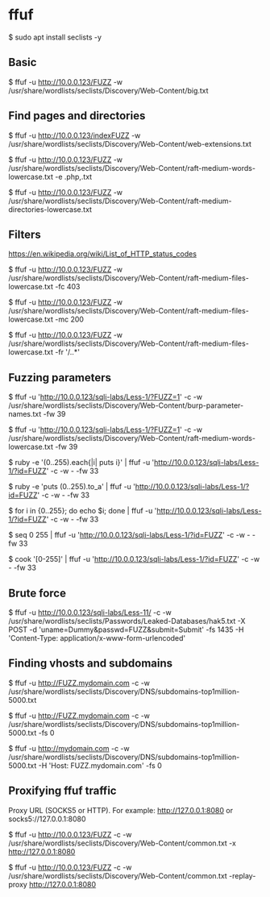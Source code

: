 # ffuf 

$ sudo apt install seclists -y

## Basic

$ ffuf -u http://10.0.0.123/FUZZ -w /usr/share/wordlists/seclists/Discovery/Web-Content/big.txt

## Find pages and directories

$ ffuf -u http://10.0.0.123/indexFUZZ -w /usr/share/wordlists/seclists/Discovery/Web-Content/web-extensions.txt

$ ffuf -u http://10.0.0.123/FUZZ -w /usr/share/wordlists/seclists/Discovery/Web-Content/raft-medium-words-lowercase.txt -e .php,.txt

$ ffuf -u http://10.0.0.123/FUZZ -w /usr/share/wordlists/seclists/Discovery/Web-Content/raft-medium-directories-lowercase.txt

## Filters

https://en.wikipedia.org/wiki/List_of_HTTP_status_codes

$ ffuf -u http://10.0.0.123/FUZZ -w /usr/share/wordlists/seclists/Discovery/Web-Content/raft-medium-files-lowercase.txt -fc 403

$ ffuf -u http://10.0.0.123/FUZZ -w /usr/share/wordlists/seclists/Discovery/Web-Content/raft-medium-files-lowercase.txt -mc 200

$ ffuf -u http://10.0.0.123/FUZZ -w /usr/share/wordlists/seclists/Discovery/Web-Content/raft-medium-files-lowercase.txt -fr '/\..*'

## Fuzzing parameters

$ ffuf -u 'http://10.0.0.123/sqli-labs/Less-1/?FUZZ=1' -c -w /usr/share/wordlists/seclists/Discovery/Web-Content/burp-parameter-names.txt -fw 39

$ ffuf -u 'http://10.0.0.123/sqli-labs/Less-1/?FUZZ=1' -c -w /usr/share/wordlists/seclists/Discovery/Web-Content/raft-medium-words-lowercase.txt -fw 39

$ ruby -e '(0..255).each{|i| puts i}' | ffuf -u 'http://10.0.0.123/sqli-labs/Less-1/?id=FUZZ' -c -w - -fw 33

$ ruby -e 'puts (0..255).to_a' | ffuf -u 'http://10.0.0.123/sqli-labs/Less-1/?id=FUZZ' -c -w - -fw 33

$ for i in {0..255}; do echo $i; done | ffuf -u 'http://10.0.0.123/sqli-labs/Less-1/?id=FUZZ' -c -w - -fw 33

$ seq 0 255 | ffuf -u 'http://10.0.0.123/sqli-labs/Less-1/?id=FUZZ' -c -w - -fw 33

$ cook '[0-255]' | ffuf -u 'http://10.0.0.123/sqli-labs/Less-1/?id=FUZZ' -c -w - -fw 33

## Brute force

$ ffuf -u http://10.0.0.123/sqli-labs/Less-11/ -c -w /usr/share/wordlists/seclists/Passwords/Leaked-Databases/hak5.txt -X POST -d 'uname=Dummy&passwd=FUZZ&submit=Submit' -fs 1435 -H 'Content-Type: application/x-www-form-urlencoded' 

## Finding vhosts and subdomains

$ ffuf -u http://FUZZ.mydomain.com -c -w /usr/share/wordlists/seclists/Discovery/DNS/subdomains-top1million-5000.txt

$ ffuf -u http://FUZZ.mydomain.com -c -w /usr/share/wordlists/seclists/Discovery/DNS/subdomains-top1million-5000.txt -fs 0

$ ffuf -u http://mydomain.com -c -w /usr/share/wordlists/seclists/Discovery/DNS/subdomains-top1million-5000.txt -H 'Host: FUZZ.mydomain.com' -fs 0

## Proxifying ffuf traffic

Proxy URL (SOCKS5 or HTTP). For example: http://127.0.0.1:8080 or socks5://127.0.0.1:8080

$ ffuf -u http://10.0.0.123/FUZZ -c -w /usr/share/wordlists/seclists/Discovery/Web-Content/common.txt -x http://127.0.0.1:8080

$ ffuf -u http://10.0.0.123/FUZZ -c -w /usr/share/wordlists/seclists/Discovery/Web-Content/common.txt -replay-proxy http://127.0.0.1:8080
